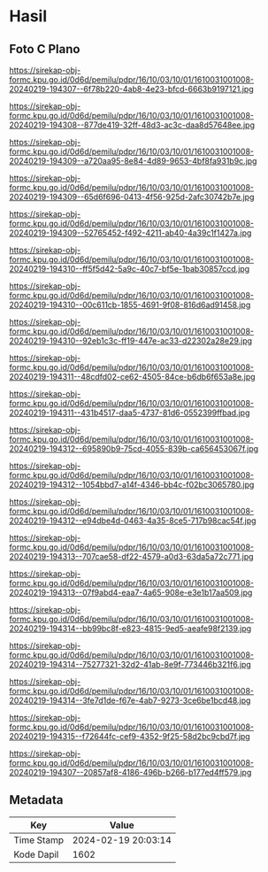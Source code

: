 # Hasil

## Foto C Plano

https://sirekap-obj-formc.kpu.go.id/0d6d/pemilu/pdpr/16/10/03/10/01/1610031001008-20240219-194307--6f78b220-4ab8-4e23-bfcd-6663b9197121.jpg

https://sirekap-obj-formc.kpu.go.id/0d6d/pemilu/pdpr/16/10/03/10/01/1610031001008-20240219-194308--877de419-32ff-48d3-ac3c-daa8d57648ee.jpg

https://sirekap-obj-formc.kpu.go.id/0d6d/pemilu/pdpr/16/10/03/10/01/1610031001008-20240219-194309--a720aa95-8e84-4d89-9653-4bf8fa931b9c.jpg

https://sirekap-obj-formc.kpu.go.id/0d6d/pemilu/pdpr/16/10/03/10/01/1610031001008-20240219-194309--65d6f696-0413-4f56-925d-2afc30742b7e.jpg

https://sirekap-obj-formc.kpu.go.id/0d6d/pemilu/pdpr/16/10/03/10/01/1610031001008-20240219-194309--52765452-f492-4211-ab40-4a39c1f1427a.jpg

https://sirekap-obj-formc.kpu.go.id/0d6d/pemilu/pdpr/16/10/03/10/01/1610031001008-20240219-194310--ff5f5d42-5a9c-40c7-bf5e-1bab30857ccd.jpg

https://sirekap-obj-formc.kpu.go.id/0d6d/pemilu/pdpr/16/10/03/10/01/1610031001008-20240219-194310--00c611cb-1855-4691-9f08-816d6ad91458.jpg

https://sirekap-obj-formc.kpu.go.id/0d6d/pemilu/pdpr/16/10/03/10/01/1610031001008-20240219-194310--92eb1c3c-ff19-447e-ac33-d22302a28e29.jpg

https://sirekap-obj-formc.kpu.go.id/0d6d/pemilu/pdpr/16/10/03/10/01/1610031001008-20240219-194311--48cdfd02-ce62-4505-84ce-b6db6f653a8e.jpg

https://sirekap-obj-formc.kpu.go.id/0d6d/pemilu/pdpr/16/10/03/10/01/1610031001008-20240219-194311--431b4517-daa5-4737-81d6-0552399ffbad.jpg

https://sirekap-obj-formc.kpu.go.id/0d6d/pemilu/pdpr/16/10/03/10/01/1610031001008-20240219-194312--695890b9-75cd-4055-839b-ca656453067f.jpg

https://sirekap-obj-formc.kpu.go.id/0d6d/pemilu/pdpr/16/10/03/10/01/1610031001008-20240219-194312--1054bbd7-a14f-4346-bb4c-f02bc3065780.jpg

https://sirekap-obj-formc.kpu.go.id/0d6d/pemilu/pdpr/16/10/03/10/01/1610031001008-20240219-194312--e94dbe4d-0463-4a35-8ce5-717b98cac54f.jpg

https://sirekap-obj-formc.kpu.go.id/0d6d/pemilu/pdpr/16/10/03/10/01/1610031001008-20240219-194313--707cae58-df22-4579-a0d3-63da5a72c771.jpg

https://sirekap-obj-formc.kpu.go.id/0d6d/pemilu/pdpr/16/10/03/10/01/1610031001008-20240219-194313--07f9abd4-eaa7-4a65-908e-e3e1b17aa509.jpg

https://sirekap-obj-formc.kpu.go.id/0d6d/pemilu/pdpr/16/10/03/10/01/1610031001008-20240219-194314--bb99bc8f-e823-4815-9ed5-aeafe98f2139.jpg

https://sirekap-obj-formc.kpu.go.id/0d6d/pemilu/pdpr/16/10/03/10/01/1610031001008-20240219-194314--75277321-32d2-41ab-8e9f-773446b321f6.jpg

https://sirekap-obj-formc.kpu.go.id/0d6d/pemilu/pdpr/16/10/03/10/01/1610031001008-20240219-194314--3fe7d1de-f67e-4ab7-9273-3ce6be1bcd48.jpg

https://sirekap-obj-formc.kpu.go.id/0d6d/pemilu/pdpr/16/10/03/10/01/1610031001008-20240219-194315--f72644fc-cef9-4352-9f25-58d2bc9cbd7f.jpg

https://sirekap-obj-formc.kpu.go.id/0d6d/pemilu/pdpr/16/10/03/10/01/1610031001008-20240219-194307--20857af8-4186-496b-b266-b177ed4ff579.jpg


## Metadata

| Key        | Value               |
| ---------- | ------------------- |
| Time Stamp | 2024-02-19 20:03:14 |
| Kode Dapil | 1602                |



